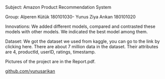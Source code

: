 
Subject: Amazon Product Recommendation System

Group: Alperen Kütük 180101030- Yunus Ziya Arıkan 180101020

Innovations: We added different models, compared and contrasted these models with other models. We indicated the best model among them.

Dataset: We got the dataset we used from kaggle, you can go to the link by clicking here. There are about 7 million data in the dataset. Their attributes are 4, productId, userID, ratings, timestamp.

Pictures of the project are in the Report.pdf.

[github.com/yunusarikan](https://github.com/yunusarikan/AmazonRecommandationSystem-Final)
